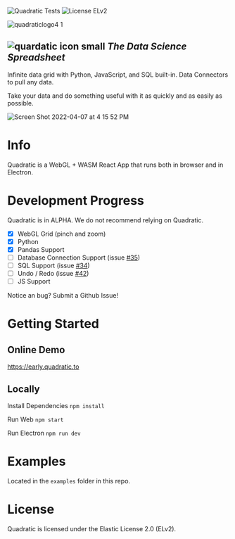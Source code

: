 ![Quadratic Tests](https://github.com/quadratichq/quadratic/actions/workflows/main.yml/badge.svg) ![License ELv2](https://user-images.githubusercontent.com/3479421/162047443-5469b5a7-43e9-4c23-a2fa-3f9e5b2ecfaf.svg)


![quadraticlogo4 1](https://user-images.githubusercontent.com/3479421/162037216-2fea1620-2310-4cfa-96fb-31299195e3a9.png)

![quardatic icon small](https://user-images.githubusercontent.com/3479421/162039117-02f85f2c-e382-4ed8-ac39-64efab17a144.svg)  **_The Data Science Spreadsheet_**
----

Infinite data grid with Python, JavaScript, and SQL built-in. Data Connectors to pull any data.

Take your data and do something useful with it as quickly and as easily as possible.

![Screen Shot 2022-04-07 at 4 15 52 PM](https://user-images.githubusercontent.com/3479421/162328478-198f27d1-4ab8-4334-8420-b082e68edefc.png)

# Info

Quadratic is a WebGL + WASM React App that runs both in browser and in Electron.

# Development Progress

Quadratic is in ALPHA. We do not recommend relying on Quadratic.

- [x] WebGL Grid (pinch and zoom)
- [x] Python
- [x] Pandas Support
- [ ] Database Connection Support (issue [#35](https://github.com/quadratichq/quadratic/issues/35))
- [ ] SQL Support (issue [#34](https://github.com/quadratichq/quadratic/issues/34))
- [ ] Undo / Redo (issue [#42](https://github.com/quadratichq/quadratic/issues/42))
- [ ] JS Support

Notice an bug? Submit a Github Issue!

# Getting Started

## Online Demo

https://early.quadratic.to

## Locally

Install Dependencies `npm install`

Run Web `npm start`

Run Electron `npm run dev`

# Examples

Located in the `examples` folder in this repo.

# License
Quadratic is licensed under the Elastic License 2.0 (ELv2).
